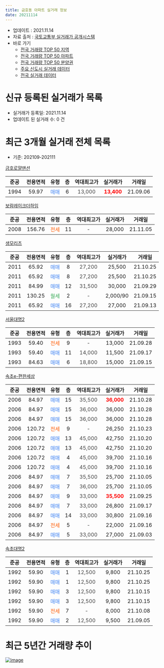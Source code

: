 ```yaml
---
title: 금호동 아파트 실거래 정보
date: 20211114
---
```


* 업데이트 : 2021.11.14
* 자료 출처 : [국토교통부 실거래가 공개시스템](http://rt.molit.go.kr)
* 바로 가기
    * [전국 거래량 TOP 50 지역](https://apt-info.github.io/apt-trade-info/tr)
    * [전국 거래량 TOP 50 아파트](https://apt-info.github.io/apt-trade-info/ta)
    * [전국 거래량 TOP 50 분양권](https://apt-info.github.io/apt-trade-info/tb)
    * [주요 신도시 실거래 데이터](https://apt-info.github.io/apt-trade-info/newtown)
    * [전국 실거래 데이터](https://apt-info.github.io/apt-trade-info/all)



<script async src="https://pagead2.googlesyndication.com/pagead/js/adsbygoogle.js"></script>
<!-- 기본광고 -->
<ins class="adsbygoogle"
     style="display:block"
     data-ad-client="ca-pub-1142216861245946"
     data-ad-slot="4805727019"
     data-ad-format="auto"
     data-full-width-responsive="true"></ins>
<script>
     (adsbygoogle = window.adsbygoogle || []).push({});
</script>


# 신규 등록된 실거래가 목록

* 실거래가 등록일: 2021.11.14
* 업데이트 된 실거래 수: 0 건




<script async src="https://pagead2.googlesyndication.com/pagead/js/adsbygoogle.js"></script>
<!-- 기본광고 -->
<ins class="adsbygoogle"
     style="display:block"
     data-ad-client="ca-pub-1142216861245946"
     data-ad-slot="4805727019"
     data-ad-format="auto"
     data-full-width-responsive="true"></ins>
<script>
     (adsbygoogle = window.adsbygoogle || []).push({});
</script>


# 최근 3개월 실거래 전체 목록
* 기준: 202109-202111


[금호로얄맨션](https://search.naver.com/search.naver?query=%EA%B8%88%ED%98%B8%EB%A1%9C%EC%96%84%EB%A7%A8%EC%85%98)

|준공|전용면적|유형|층|역대최고가|실거래가|거래일|
|:---:|:---:|:---:|:---:|:---:|:---:|:---:|
|1994|59.97|<span style="color:#4285F3">매매</span>|6|<span style="color:#444444">13,000</span>|<b><span style="color:#FF0000">13,400</span></b>|21.09.06|

[보람레이크더하임](https://search.naver.com/search.naver?query=%EB%B3%B4%EB%9E%8C%EB%A0%88%EC%9D%B4%ED%81%AC%EB%8D%94%ED%95%98%EC%9E%84)

|준공|전용면적|유형|층|역대최고가|실거래가|거래일|
|:---:|:---:|:---:|:---:|:---:|:---:|:---:|
|2008|156.76|<span style="color:#FF5A00">전세</span>|11|<span style="color:#444444">-</span>|28,000|21.11.05|

[생모리츠](https://search.naver.com/search.naver?query=%EC%83%9D%EB%AA%A8%EB%A6%AC%EC%B8%A0)

|준공|전용면적|유형|층|역대최고가|실거래가|거래일|
|:---:|:---:|:---:|:---:|:---:|:---:|:---:|
|2011|65.92|<span style="color:#4285F3">매매</span>|8|<span style="color:#444444">27,200</span>|25,500|21.10.25|
|2011|65.92|<span style="color:#4285F3">매매</span>|8|<span style="color:#444444">27,200</span>|25,500|21.10.25|
|2011|84.99|<span style="color:#4285F3">매매</span>|12|<span style="color:#444444">31,500</span>|30,000|21.09.29|
|2011|130.25|<span style="color:#34A853">월세</span>|2|<span style="color:#444444">-</span>|2,000/90|21.09.15|
|2011|65.92|<span style="color:#4285F3">매매</span>|16|<span style="color:#444444">27,200</span>|27,000|21.09.13|

[서울대명2](https://search.naver.com/search.naver?query=%EC%84%9C%EC%9A%B8%EB%8C%80%EB%AA%852)

|준공|전용면적|유형|층|역대최고가|실거래가|거래일|
|:---:|:---:|:---:|:---:|:---:|:---:|:---:|
|1993|59.40|<span style="color:#FF5A00">전세</span>|9|<span style="color:#444444">-</span>|13,000|21.09.28|
|1993|59.40|<span style="color:#4285F3">매매</span>|11|<span style="color:#444444">14,000</span>|11,500|21.09.17|
|1993|84.63|<span style="color:#4285F3">매매</span>|6|<span style="color:#444444">18,800</span>|15,000|21.09.15|

[속초e-편한세상](https://search.naver.com/search.naver?query=%EC%86%8D%EC%B4%88e-%ED%8E%B8%ED%95%9C%EC%84%B8%EC%83%81)

|준공|전용면적|유형|층|역대최고가|실거래가|거래일|
|:---:|:---:|:---:|:---:|:---:|:---:|:---:|
|2006|84.97|<span style="color:#4285F3">매매</span>|15|<span style="color:#444444">35,500</span>|<b><span style="color:#FF0000">36,000</span></b>|21.10.28|
|2006|84.97|<span style="color:#4285F3">매매</span>|15|<span style="color:#444444">36,000</span>|36,000|21.10.28|
|2006|84.97|<span style="color:#4285F3">매매</span>|15|<span style="color:#444444">36,000</span>|36,000|21.10.28|
|2006|120.72|<span style="color:#FF5A00">전세</span>|9|<span style="color:#444444">-</span>|26,250|21.10.23|
|2006|120.72|<span style="color:#4285F3">매매</span>|13|<span style="color:#444444">45,000</span>|42,750|21.10.20|
|2006|120.72|<span style="color:#4285F3">매매</span>|13|<span style="color:#444444">45,000</span>|42,750|21.10.20|
|2006|120.72|<span style="color:#4285F3">매매</span>|4|<span style="color:#444444">45,000</span>|39,700|21.10.16|
|2006|120.72|<span style="color:#4285F3">매매</span>|4|<span style="color:#444444">45,000</span>|39,700|21.10.16|
|2006|84.97|<span style="color:#4285F3">매매</span>|7|<span style="color:#444444">35,500</span>|25,700|21.10.05|
|2006|84.97|<span style="color:#4285F3">매매</span>|7|<span style="color:#444444">36,000</span>|25,700|21.10.05|
|2006|84.97|<span style="color:#4285F3">매매</span>|9|<span style="color:#444444">33,000</span>|<b><span style="color:#FF0000">35,500</span></b>|21.09.25|
|2006|84.97|<span style="color:#4285F3">매매</span>|7|<span style="color:#444444">33,000</span>|26,800|21.09.17|
|2006|84.97|<span style="color:#4285F3">매매</span>|14|<span style="color:#444444">33,000</span>|30,800|21.09.16|
|2006|84.97|<span style="color:#FF5A00">전세</span>|5|<span style="color:#444444">-</span>|22,000|21.09.16|
|2006|84.97|<span style="color:#4285F3">매매</span>|5|<span style="color:#444444">33,000</span>|27,000|21.09.03|

[속초대명2](https://search.naver.com/search.naver?query=%EC%86%8D%EC%B4%88%EB%8C%80%EB%AA%852)

|준공|전용면적|유형|층|역대최고가|실거래가|거래일|
|:---:|:---:|:---:|:---:|:---:|:---:|:---:|
|1992|59.90|<span style="color:#4285F3">매매</span>|1|<span style="color:#444444">12,500</span>|9,800|21.10.25|
|1992|59.90|<span style="color:#4285F3">매매</span>|1|<span style="color:#444444">12,500</span>|9,800|21.10.25|
|1992|59.90|<span style="color:#4285F3">매매</span>|3|<span style="color:#444444">12,500</span>|9,800|21.10.15|
|1992|59.90|<span style="color:#4285F3">매매</span>|3|<span style="color:#444444">12,500</span>|9,800|21.10.15|
|1992|59.90|<span style="color:#FF5A00">전세</span>|7|<span style="color:#444444">-</span>|8,000|21.10.08|
|1992|59.90|<span style="color:#4285F3">매매</span>|2|<span style="color:#444444">12,500</span>|9,500|21.09.05|



<script async src="https://pagead2.googlesyndication.com/pagead/js/adsbygoogle.js"></script>
<!-- 기본광고 -->
<ins class="adsbygoogle"
     style="display:block"
     data-ad-client="ca-pub-1142216861245946"
     data-ad-slot="4805727019"
     data-ad-format="auto"
     data-full-width-responsive="true"></ins>
<script>
     (adsbygoogle = window.adsbygoogle || []).push({});
</script>


# 최근 5년간 거래량 추이


<div style="width:100%;">
    <canvas id="deal_progress" height="200"></canvas>
</div>

<script>
new Chart(document.getElementById("deal_progress"), {
    type: 'line',
    data: {
        labels: ['16.01','16.02','16.03','16.04','16.05','16.06','16.07','16.08','16.09','16.10','16.11','16.12','17.01','17.02','17.03','17.04','17.05','17.06','17.07','17.08','17.09','17.10','17.11','17.12','18.01','18.02','18.03','18.04','18.05','18.06','18.07','18.08','18.09','18.10','18.11','18.12','19.01','19.02','19.03','19.04','19.05','19.06','19.07','19.08','19.09','19.10','19.11','19.12','20.01','20.02','20.03','20.04','20.05','20.06','20.07','20.08','20.09','20.10','20.11','20.12','21.01','21.02','21.03','21.04','21.05','21.06','21.07','21.08','21.09','21.10','21.11'],
        datasets: [{
            label: '매매/분양권',
            data: [7,7,5,7,5,11,11,7,0,8,8,8,2,4,9,8,3,8,8,7,11,8,7,4,10,7,8,3,6,4,2,5,4,6,4,4,5,2,5,4,3,4,4,6,3,4,6,8,4,10,9,12,6,8,10,10,14,7,6,19,13,14,10,14,14,8,14,12,10,15,0],
            borderColor: "rgba(66, 133, 243, 1)",
            backgroundColor: "rgba(66, 133, 243, 0.05)",
            borderWidth: 1,
            pointRadius: 0,
            fill: false,
            lineTension: 0
        },{
            label: '전/월세',
            data: [6,4,4,3,10,1,5,3,4,4,5,3,3,4,5,5,3,2,4,1,8,1,4,4,1,7,3,1,4,1,3,1,6,5,3,3,7,1,3,2,1,4,2,3,2,1,2,2,1,2,3,0,2,5,3,2,4,5,3,5,1,4,4,4,7,1,6,4,3,2,1],
            borderColor: "rgba(255, 90, 0, 1)",
            backgroundColor: "rgba(255, 90, 0, 0.05)",
            borderWidth: 1,
            pointRadius: 0,
            fill: false,
            lineTension: 0
        },{
            label: '합계',
            data: [13,11,9,10,15,12,16,10,4,12,13,11,5,8,14,13,6,10,12,8,19,9,11,8,11,14,11,4,10,5,5,6,10,11,7,7,12,3,8,6,4,8,6,9,5,5,8,10,5,12,12,12,8,13,13,12,18,12,9,24,14,18,14,18,21,9,20,16,13,17,1],
            borderColor: "rgba(0, 0, 0, 1)",
            backgroundColor: "rgba(0, 0, 0, 0.03)",
            borderWidth: 0.1,
            pointRadius: 0,
            fill: true,
            lineTension: 0
        }
        ]
    },
    options: {
        responsive: true,
        title: {
            display: false
        },
        tooltips: {
            mode: 'index',
            intersect: false
        },
        hover: {
            mode: 'nearest',
            intersect: true
        },
        scales: {
            xAxes: [{
                display: true,
                scaleLabel: {
                    display: true,
                    labelString: '년/월'
                }
            }],
            yAxes: [{
                display: true,
                ticks: {
                    suggestedMin: 0,
                },
                scaleLabel: {
                    display: true,
                    labelString: '실거래 수'
                }
            }]
        }
    }
});

</script>


[![image](https://apt-info.github.io/images/2020-01-03-apt-trade-info/1024x500.png)](https://play.google.com/store/apps/details?id=com.aptinfo.apttradeinfo)

